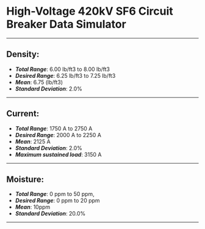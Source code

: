 # High-Voltage 420kV SF6 Circuit Breaker Data Simulator

---

## Density:

- **_Total Range_**: 6.00 lb/ft3 to 8.00 lb/ft3
- **_Desired Range_**: 6.25 lb/ft3 to 7.25 lb/ft3
- **_Mean_**: 6.75 (lb/ft3)
- **_Standard Deviation_**: 2.0%

---

## Current:

- **_Total Range_**: 1750 A to 2750 A
- **_Desired Range_**: 2000 A to 2250 A
- **_Mean_**: 2125 A
- **_Standard Deviation_**: 2.0%
- **_Maximum sustained load_**: 3150 A

---

## Moisture:

- **_Total Range_**: 0 ppm to 50 ppm,
- **_Desired Range_**: 0 ppm to 20 ppm
- **_Mean_**: 10ppm
- **_Standard Deviation_**: 20.0%

---
